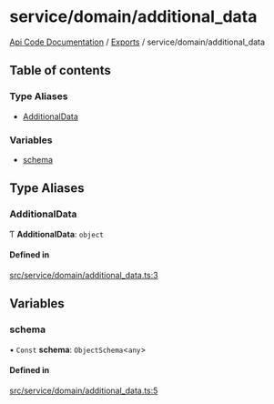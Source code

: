 # service/domain/additional\_data
 
[Api Code Documentation](../README.md) / [Exports](../modules.md) / service/domain/additional\_data

## Table of contents

### Type Aliases

- [AdditionalData](service_domain_additional_data.md#additionaldata)

### Variables

- [schema](service_domain_additional_data.md#schema)

## Type Aliases

### AdditionalData

Ƭ **AdditionalData**: `object`

#### Defined in

[src/service/domain/additional_data.ts:3](https://github.com/openkfw/TruBudget/blob/aca360d/api/src/service/domain/additional_data.ts#L3)

## Variables

### schema

• `Const` **schema**: `ObjectSchema`<`any`\>

#### Defined in

[src/service/domain/additional_data.ts:5](https://github.com/openkfw/TruBudget/blob/aca360d/api/src/service/domain/additional_data.ts#L5)
